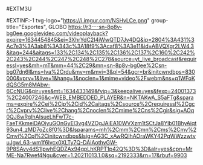 #EXTM3U

#EXTINF:-1  tvg-logo="https://i.imgur.com/NSHvLCe.png" group-title="Esportes", GLOBO https://r3---sn-8p8v-bg0ee.googlevideo.com/videoplayback?expire=1634454845&ei=3XhrYdC2I4iWwQTD7Jv4DQ&ip=2804%3A431%3Ac7e3%3A3ab8%3A343c%3A18f9%3Acaf8%3A3e11&id=ABVQXgr2LW4.3&itag=244&aitags=133%2C134%2C135%2C136%2C137%2C160%2C242%2C243%2C244%2C247%2C248%2C278&source=yt_live_broadcast&requiressl=yes&mh=mT&mm=44%2C29&mn=sn-8p8v-bg0ee%2Csn-bg07dn6l&ms=lva%2Crdu&mv=m&mvi=3&pl=54&gcr=br&initcwndbps=830000&vprv=1&live=1&hang=1&noclen=1&mime=video%2Fwebm&ns=q1WFoKdQSG5m8MAbw-6CcNUG&gir=yes&mt=1634433149&fvip=3&keepalive=yes&fexp=24001373%2C24007246&c=WEB_EMBEDDED_PLAYER&n=NKTAKwA_S5aFTg&sparams=expire%2Cei%2Cip%2Cid%2Caitags%2Csource%2Crequiressl%2Cgcr%2Cvprv%2Clive%2Chang%2Cnoclen%2Cmime%2Cns%2Cgir&sig=AOq0QJ8wRgIhAIsueLhFwT7c-FaeTKkmeiDAOiyuGOnGyEI3vg4VZOgJAiEA10WVXzm1tSCtJa8Ylb01BhyAiqt93un4_zMD7oZc8f0%3D&lsparams=mh%2Cmm%2Cmn%2Cms%2Cmv%2Cmvi%2Cpl%2Cinitcwndbps&lsig=AG3C_xAwRQIhAOraWKY42PqWWzzwtvuJgwL63-wm1f6lvcx0XLTy7Q-DAiAothvGW-9P8SAvv4dS1IpwhEQDZAx94gpLhKRPT1p42Q%3D%3D&alr=yes&cpn=MrME-Na7Rwef4Ngu&cver=1.20211013.1.0&sq=2192333&rn=17&rbuf=9903
